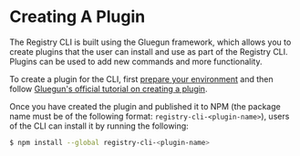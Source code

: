 # Creating A Plugin

The Registry CLI is built using the Gluegun framework, which allows you to
create plugins that the user can install and use as part of the Registry CLI.
Plugins can be used to add new commands and more functionality.

To create a plugin for the CLI, first
[prepare your environment](../../contributing.md#prepare-your-environment) and
then follow
[Gluegun's official tutorial on creating a plugin](https://github.com/infinitered/gluegun/blob/master/docs/tutorial-making-a-plugin.md).

Once you have created the plugin and published it to NPM (the package name must
be of the following format: `registry-cli-<plugin-name>`), users of the CLI can
install it by running the following:

```sh
$ npm install --global registry-cli-<plugin-name>
```
